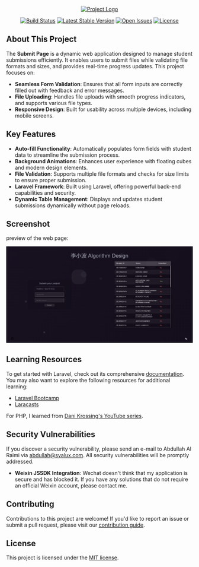 <p align="center"><a href="https://github.com/Al-rimi/Submit-page" target="_blank"><img src="public/favicon.ico" width="40" alt="Project Logo"></a></p>

<p align="center">
<a href="https://github.com/Al-rimi/Submit-page/actions"><img src="https://github.com/Al-rimi/Submit-page/workflows/tests/badge.svg" alt="Build Status"></a>
<a href="https://github.com/Al-rimi/Submit-page/releases"><img src="https://img.shields.io/github/v/release/Al-rimi/Submit-page" alt="Latest Stable Version"></a>
<a href="https://github.com/Al-rimi/Submit-page/issues"><img src="https://img.shields.io/github/issues/Al-rimi/Submit-page" alt="Open Issues"></a>
<a href="https://opensource.org/licenses/MIT"><img src="https://img.shields.io/badge/license-MIT-blue.svg" alt="License"></a>
</p>

## About This Project

The **Submit Page** is a dynamic web application designed to manage student submissions efficiently. It enables users to submit files while validating file formats and sizes, and provides real-time progress updates. This project focuses on:

- **Seamless Form Validation**: Ensures that all form inputs are correctly filled out with feedback and error messages.
- **File Uploading**: Handles file uploads with smooth progress indicators, and supports various file types.
- **Responsive Design**: Built for usability across multiple devices, including mobile screens.

## Key Features

- **Auto-fill Functionality**: Automatically populates form fields with student data to streamline the submission process.
- **Background Animations**: Enhances user experience with floating cubes and modern design elements.
- **File Validation**: Supports multiple file formats and checks for size limits to ensure proper submission.
- **Laravel Framework**: Built using Laravel, offering powerful back-end capabilities and security.
- **Dynamic Table Management**: Displays and updates student submissions dynamically without page reloads.

## Screenshot

preview of the web page:

![Web Page Screenshot](md/Screenshot_1080-1920.png)

## Learning Resources

To get started with Laravel, check out its comprehensive [documentation](https://laravel.com/docs). You may also want to explore the following resources for additional learning:

- [Laravel Bootcamp](https://bootcamp.laravel.com)
- [Laracasts](https://laracasts.com)

For PHP, I learned from [Dani Krossing's YouTube series](https://www.youtube.com/playlist?list=PL0eyrZgxdwhwwQQZA79OzYwl5ewA7HQih).

## Security Vulnerabilities

If you discover a security vulnerability, please send an e-mail to Abdullah Al Raimi via [abdullah@syalux.com](mailto:abdullah@syalux.com). All security vulnerabilities will be promptly addressed.

- **Weixin JSSDK Integration**: Wechat doesn't think that my application is secure and has blocked it. If you have any solutions that do not require an official Weixin account, please contact me.

## Contributing

Contributions to this project are welcome! If you'd like to report an issue or submit a pull request, please visit our [contribution guide](https://github.com/Al-rimi/Submit-page/CONTRIBUTING.md).

## License

This project is licensed under the [MIT license](LICENSE).

